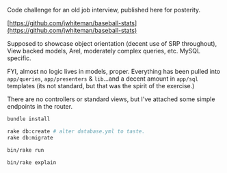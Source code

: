 Code challenge for an old job interview, published here for posterity.

[https://github.com/jwhiteman/baseball-stats](https://github.com/jwhiteman/baseball-stats)

Supposed to showcase object orientation (decent use of SRP throughout),
View backed models, Arel, moderately complex queries, etc. MySQL specific.

FYI, almost no logic lives in models, proper. Everything has been pulled into
`app/queries`, `app/presenters` & `lib`...and a decent amount in `app/sql`
templates (its not standard, but that was the spirit of the exercise.)

There are no controllers or standard views, but I've attached some simple
endpoints in the router.

```bash
bundle install

rake db:create # alter database.yml to taste.
rake db:migrate

bin/rake run

bin/rake explain
```
